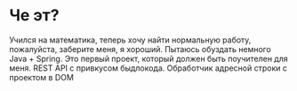 # Че эт?
Учился на математика, теперь хочу найти нормальную работу, пожалуйста, заберите меня, я хороший. Пытаюсь обуздать немного Java + Spring.
 Это первый проект, который должен быть поучителен для меня. REST API с привкусом быдлокода.
Обработчик адресной строки с проектом в DOM
